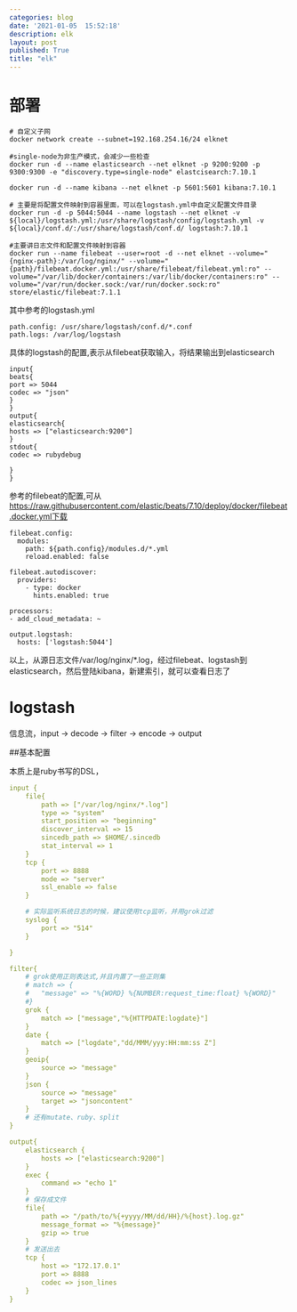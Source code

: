 ```yaml
---
categories: blog
date: '2021-01-05  15:52:18'
description: elk
layout: post
published: True
title: "elk"
---
```



# 部署

```
# 自定义子网
docker network create --subnet=192.168.254.16/24 elknet

#single-node为非生产模式，会减少一些检查
docker run -d --name elasticsearch --net elknet -p 9200:9200 -p 9300:9300 -e "discovery.type=single-node" elastcisearch:7.10.1

docker run -d --name kibana --net elknet -p 5601:5601 kibana:7.10.1

# 主要是将配置文件映射到容器里面，可以在logstash.yml中自定义配置文件目录
docker run -d -p 5044:5044 --name logstash --net elknet -v ${local}/logstash.yml:/usr/share/logstash/config/logstash.yml -v ${local}/conf.d/:/usr/share/logstash/conf.d/ logstash:7.10.1

#主要讲日志文件和配置文件映射到容器
docker run --name filebeat --user=root -d --net elknet --volume="{nginx-path}:/var/log/nginx/" --volume="{path}/filebeat.docker.yml:/usr/share/filebeat/filebeat.yml:ro" --volume="/var/lib/docker/containers:/var/lib/docker/containers:ro" --volume="/var/run/docker.sock:/var/run/docker.sock:ro" store/elastic/filebeat:7.1.1
```

其中参考的logstash.yml

```
path.config: /usr/share/logstash/conf.d/*.conf
path.logs: /var/log/logstash
```

具体的logstash的配置,表示从filebeat获取输入，将结果输出到elasticsearch
```
input{
beats{
port => 5044
codec => "json"
}
}
output{
elasticsearch{
hosts => ["elasticsearch:9200"]
}
stdout{
codec => rubydebug

}
}
```

参考的filebeat的配置,可从 https://raw.githubusercontent.com/elastic/beats/7.10/deploy/docker/filebeat.docker.yml下载

```
filebeat.config:
  modules:
    path: ${path.config}/modules.d/*.yml
    reload.enabled: false

filebeat.autodiscover:
  providers:
    - type: docker
      hints.enabled: true

processors:
- add_cloud_metadata: ~

output.logstash:
  hosts: ['logstash:5044']
```

以上，从源日志文件/var/log/nginx/*.log，经过filebeat、logstash到elasticsearch，然后登陆kibana，新建索引，就可以查看日志了


# logstash

信息流，input -> decode -> filter -> encode -> output

##基本配置

本质上是ruby书写的DSL，


```yaml
input {
	file{
		path => ["/var/log/nginx/*.log"]
		type => "system"
		start_position => "beginning"
		discover_interval => 15
		sincedb_path => $HOME/.sincedb
		stat_interval => 1
	}
	tcp {
		port => 8888
		mode => "server"
		ssl_enable => false
	}

	# 实际监听系统日志的时候，建议使用tcp监听，并用grok过滤
	syslog {
		port => "514"
	}

}

filter{
    # grok使用正则表达式,并且内置了一些正则集
	# match => {
	#	"message" => "%{WORD} %{NUMBER:request_time:float} %{WORD}"
	#}
	grok {
		match => ["message","%{HTTPDATE:logdate}"]
	}
	date {
		match => ["logdate","dd/MMM/yyy:HH:mm:ss Z"]
	}
	geoip{
		source => "message"
	}
	json {
		source => "message"
		target => "jsoncontent"
	}
	# 还有mutate、ruby、split
}

output{
	elasticsearch {
		hosts => ["elasticsearch:9200"]
	}
	exec {
		command => "echo 1"
	}
	# 保存成文件
	file{
		path => "/path/to/%{+yyyy/MM/dd/HH}/%{host}.log.gz"
		message_format => "%{message}"
		gzip => true
	}
	# 发送出去
	tcp {
		host => "172.17.0.1"
		port => 8888
		codec => json_lines
	}
}
```
